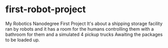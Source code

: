 # first-robot-project
My Robotics Nanodegree First Project
It's about a shipping storage facility ran by robots and it has a room for the humans 
controlling them with a bathroom for them and a simulated 4 pickup trucks 
Awaiting the packages to be loaded up.
